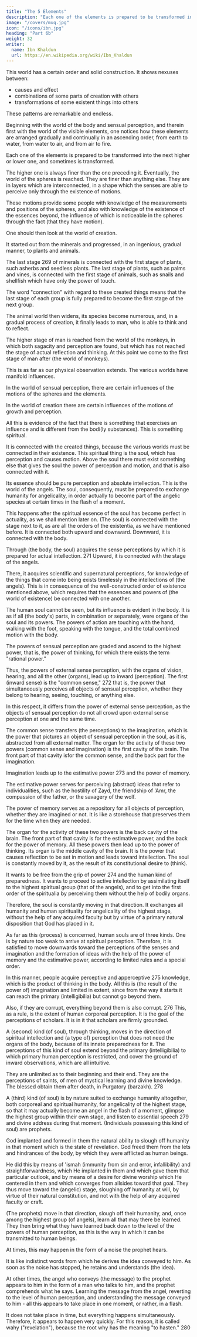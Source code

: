 ```yaml
---
title: "The 5 Elements"
description: "Each one of the elements is prepared to be transformed into the next higher or lower one, and sometimes is transformed"
image: "/covers/muq.jpg"
icon: "/icons/ibn.jpg"
heading: "Part 6b"
weight: 32
writer:
  name: Ibn Khaldun
  url: https://en.wikipedia.org/wiki/Ibn_Khaldun
---
```




<!-- ## Prophecy  -->

This world has a certain order and solid construction. It shows nexuses between:
- causes and effect
- combinations of some parts of creation with others
- transformations of some existent things into others

These patterns are remarkable and endless. 

Beginning with the world of the body and sensual perception, and therein first with the world of the visible elements, one notices how these elements are arranged gradually and continually in an ascending order, from earth to water, from water to air, and from air to fire. 

Each one of the elements is prepared to be transformed into the next higher or lower one, and sometimes is transformed. 

The higher one is always finer than the one preceding it. Eventually, the world of the spheres is reached. They are finer than anything else. They are in layers which are interconnected, in a shape which the senses are able to perceive only through the existence of motions. 

These motions provide some people with knowledge of the measurements and positions of the spheres, and also with knowledge of the existence of the essences beyond, the influence of which is noticeable in the spheres through the fact (that they have motion).

One should then look at the world of creation. 

It started out from the minerals and progressed, in an ingenious, gradual manner, to plants and animals.

The last stage 269 of minerals is connected with the first stage of plants, such asherbs and seedless plants. The last stage of plants, such as palms and vines, is connected with the first stage of animals, such as snails and shellfish which have only the power of touch. 

The word "connection" with regard to these created things means that the last stage of each group is fully prepared to become the first stage of the next group.

The animal world then widens, its species become numerous, and, in a gradual process of creation, it finally leads to man, who is able to think and to reflect. 

The higher stage of man is reached from the world of the monkeys, in which both sagacity and perception are found, but which has not reached the stage of actual reflection and thinking. At this point we come to the first stage of man after
(the world of monkeys). 

This is as far as our physical observation extends. The various worlds have manifold influences.

In the world of sensual perception, there are certain influences of the motions of the spheres and the elements.

In the world of creation there are certain influences of the motions of growth and perception. 

All this is evidence of the fact that there is something that exercises an influence and is different from the bodi(ly substances). This is something spiritual. 

It is connected with the created things, because the various worlds must be connected in their existence. This spiritual thing is the soul, which has perception and causes motion. Above the soul there must exist something else
that gives the soul the power of perception and motion, and that is also connected with it. 

Its essence should be pure perception and absolute intellection. This is the world of the angels. The soul, consequently, must be prepared to exchange humanity for angelicality, in order actually to become part of the angelic species at certain times in the flash of a moment. 

This happens after the spiritual essence of the soul has become perfect in actuality, as we shall mention later on.
(The soul) is connected with the stage next to it, as are all the orders of the
existentia, as we have mentioned before. It is connected both upward and downward.
Downward, it is connected with the body. 

Through (the body, the soul) acquires the sense perceptions by which it is prepared for actual intellection. 271 Upward, it is
connected with the stage of the angels. 

There, it acquires scientific and supernatural perceptions, for knowledge of the things that come into being exists timelessly in the intellections of (the angels). This is in consequence of the well-constructed order of existence mentioned above, which requires that the essences and powers of (the world of existence) be connected with one another.

The human soul cannot be seen, but its influence is evident in the body. It is
as if all (the body's) parts, in combination or separately, were organs of the soul and
its powers. The powers of action are touching with the hand, walking with the foot,
speaking with the tongue, and the total combined motion with the body.

The powers of sensual perception are graded and ascend to the highest power, that is, the power of thinking, for which there exists the term "rational power." 

Thus, the powers of external sense perception, with the organs of vision, hearing, and all the other (organs), lead up to inward (perception). The first (inward sense) is the "common sense," 272 that is, the power that simultaneously perceives all objects of sensual perception, whether they belong to hearing, seeing, touching, or anything else. 

In this respect, it differs from the power of external sense perception, as the objects of sensual perception do not all crowd
upon external sense perception at one and the same time.

The common sense transfers (the perceptions) to the imagination, which is the power that pictures an object of sensual perception in the soul, as it is, abstracted from all external matter. The organ for the activity of these two powers (common sense and imagination) is the first cavity of the brain. The front part of that cavity isfor the common sense, and the back part for the imagination.

Imagination leads up to the estimative power 273 and the power of memory.

The estimative power serves for perceiving (abstract) ideas that refer to individualities, such as the hostility of Zayd, the friendship of 'Amr, the compassion of the father, or the savagery of the wolf. 

The power of memory serves as a repository for all objects of perception, whether they are imagined or not. It is like a
storehouse that preserves them for the time when they are needed. 

The organ for the activity of these two powers is the back cavity of the brain. The front part of that
cavity is for the estimative power, and the back for the power of memory. All these powers then lead up to the power of thinking. Its organ is the middle cavity of the brain. It is the power that causes reflection to be set in motion
and leads toward intellection. The soul is constantly moved by it, as the result of its
constitutional desire to (think). 

It wants to be free from the grip of power 274 and the human kind of preparedness. It wants to proceed to active intellection by
assimilating itself to the highest spiritual group (that of the angels), and to get into the first order of the spiritualia by perceiving them without the help of bodily organs. 

Therefore, the soul is constantly moving in that direction. It exchanges all humanity and human spirituality for angelicality of the highest stage, without the help of any acquired faculty but by virtue of a primary natural disposition that God has placed in it.

As far as this (process) is concerned, human souls are of three kinds. One is by nature too weak to arrive at spiritual perception. Therefore, it is satisfied to move downwards toward the perceptions of the senses and imagination and the formation of ideas with the help of the power of memory and the estimative power, according to limited rules and a special order. 

In this manner, people acquire perceptive and apperceptive 275 knowledge, which is the product of thinking in the body. All this is (the result of the power of) imagination and limited in extent, since from the way it starts it can reach the primary (intelligibilia) but cannot go beyond them. 

Also, if they are corrupt, everything beyond them is also corrupt. 276 This, as a rule, is the  extent of human corporeal perception. It is the goal of the perceptions of scholars. It is in it that scholars are firmly grounded.

A (second) kind (of soul), through thinking, moves in the direction of spiritual intellection and (a type of) perception that does not need the organs of the body, because of its innate preparedness for it. The perceptions of this kind of soul
extend beyond the primary (intelligibilia) to which primary human perception is restricted, and cover the ground of inward observations, which are all intuitive.

They are unlimited as to their beginning and their end. They are the perceptions of saints, of men of mystical learning and divine knowledge. The blessed obtain them after death, in Purgatory (barzakh). 278

A (third) kind (of soul) is by nature suited to exchange humanity altogether, both corporeal and spiritual humanity, for angelicality of the highest stage, so that it may actually become an angel in the flash of a moment, glimpse the highest group
within their own stage, and listen to essential speech 279 and divine address during that moment. (Individuals possessing this kind of soul) are prophets. 

God implanted and formed in them the natural ability to slough off humanity in that moment which is the state of revelation. God freed them from the lets and hindrances of the body, by which they were afflicted as human beings. 

He did this by means of 'ismah (immunity from sin and error, infallibility) and straightforwardness, which He implanted in them and which gave them that particular outlook, and by means of a desire for divine worship which He centered in them and which converges from allsides toward that goal. They thus move toward the (angelic) stage, sloughing off humanity at will, by virtue of their natural constitution, and not with the help of any acquired faculty or craft.

(The prophets) move in that direction, slough off their humanity, and, once among the highest group (of angels), learn all that may there be learned. They then bring what they have learned back down to the level of the powers of human perception, as this is the way in which it can be transmitted to human beings. 

At times, this may happen in the form of a noise the prophet hears. 

It is like indistinct words from which he derives the idea conveyed to him. As soon as the noise has stopped, he retains and understands (the idea). 

At other times, the angel who conveys (the message) to the prophet appears to him in the form of a man who talks to him, and the prophet comprehends what he says. Learning the message from the angel, reverting to the level of human perception, and understanding the message conveyed to him - all this appears to take place in one moment, or rather, in a flash. 

It does not take place in time, but everything happens simultaneously. Therefore, it appears to happen very quickly. For this reason, it is called wahy ("revelation"), because the root why has the meaning "to hasten." 280

